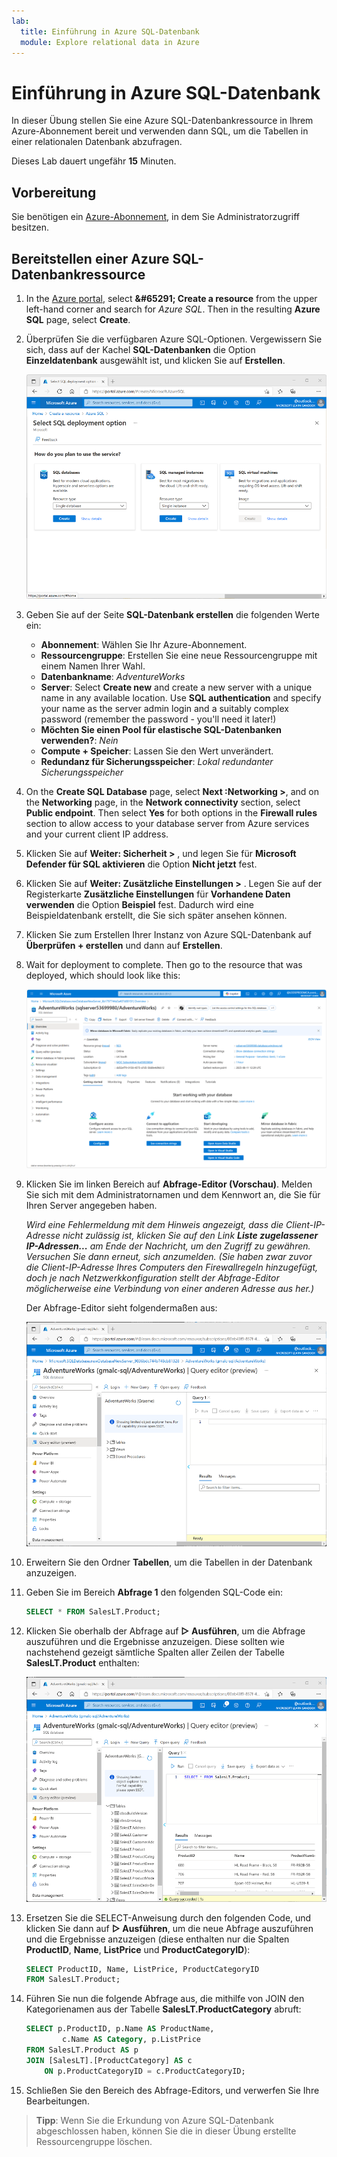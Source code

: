 ```yaml
---
lab:
  title: Einführung in Azure SQL-Datenbank
  module: Explore relational data in Azure
---
```


# <a name="explore-azure-sql-database"></a>Einführung in Azure SQL-Datenbank

In dieser Übung stellen Sie eine Azure SQL-Datenbankressource in Ihrem Azure-Abonnement bereit und verwenden dann SQL, um die Tabellen in einer relationalen Datenbank abzufragen.

Dieses Lab dauert ungefähr **15** Minuten.

## <a name="before-you-start"></a>Vorbereitung

Sie benötigen ein [Azure-Abonnement](https://azure.microsoft.com/free), in dem Sie Administratorzugriff besitzen.

## <a name="provision-an-azure-sql-database-resource"></a>Bereitstellen einer Azure SQL-Datenbankressource

1. In the <bpt id="p1">[</bpt>Azure portal<ept id="p1">](https://portal.azure.com?azure-portal=true)</ept>, select <bpt id="p2">**</bpt>&amp;#65291; Create a resource<ept id="p2">**</ept> from the upper left-hand corner and search for <bpt id="p3">*</bpt>Azure SQL<ept id="p3">*</ept>. Then in the resulting <bpt id="p1">**</bpt>Azure SQL<ept id="p1">**</ept> page, select <bpt id="p2">**</bpt>Create<ept id="p2">**</ept>.

1. Überprüfen Sie die verfügbaren Azure SQL-Optionen. Vergewissern Sie sich, dass auf der Kachel **SQL-Datenbanken** die Option **Einzeldatenbank** ausgewählt ist, und klicken Sie auf **Erstellen**.

    ![Screenshot: Azure-Portal mit der Seite „Azure SQL“](images//azure-sql-portal.png)

1. Geben Sie auf der Seite **SQL-Datenbank erstellen** die folgenden Werte ein:
    - **Abonnement**: Wählen Sie Ihr Azure-Abonnement.
    - **Ressourcengruppe**: Erstellen Sie eine neue Ressourcengruppe mit einem Namen Ihrer Wahl.
    - **Datenbankname**: *AdventureWorks*
    - <bpt id="p1">**</bpt>Server<ept id="p1">**</ept>:  Select <bpt id="p2">**</bpt>Create new<ept id="p2">**</ept> and create a new server with a unique name in any available location. Use <bpt id="p1">**</bpt>SQL authentication<ept id="p1">**</ept> and specify your name as the server admin login and a suitably complex password (remember the password - you'll need it later!)
    - **Möchten Sie einen Pool für elastische SQL-Datenbanken verwenden?**: *Nein*
    - **Compute + Speicher**: Lassen Sie den Wert unverändert.
    - **Redundanz für Sicherungsspeicher**: *Lokal redundanter Sicherungsspeicher*

1. On the <bpt id="p1">**</bpt>Create SQL Database<ept id="p1">**</ept> page, select <bpt id="p2">**</bpt>Next :Networking &gt;<ept id="p2">**</ept>, and on the <bpt id="p3">**</bpt>Networking<ept id="p3">**</ept> page, in the <bpt id="p4">**</bpt>Network connectivity<ept id="p4">**</ept> section, select <bpt id="p5">**</bpt>Public endpoint<ept id="p5">**</ept>. Then select <bpt id="p1">**</bpt>Yes<ept id="p1">**</ept> for both options in the <bpt id="p2">**</bpt>Firewall rules<ept id="p2">**</ept> section to allow access to your database server from Azure services and your current client IP address.

1. Klicken Sie auf **Weiter: Sicherheit >** , und legen Sie für **Microsoft Defender für SQL aktivieren** die Option **Nicht jetzt** fest.

1. Klicken Sie auf **Weiter: Zusätzliche Einstellungen >** . Legen Sie auf der Registerkarte **Zusätzliche Einstellungen** für **Vorhandene Daten verwenden** die Option **Beispiel** fest. Dadurch wird eine Beispieldatenbank erstellt, die Sie sich später ansehen können.

1. Klicken Sie zum Erstellen Ihrer Instanz von Azure SQL-Datenbank auf **Überprüfen + erstellen** und dann auf **Erstellen**.

1. Wait for deployment to complete. Then go to the resource that was deployed, which should look like this:

    ![Screenshot: Azure-Portal mit der Seite „SQL-Datenbank“](images//sql-database-portal.png)

1. Klicken Sie im linken Bereich auf **Abfrage-Editor (Vorschau)**. Melden Sie sich mit dem Administratornamen und dem Kennwort an, die Sie für Ihren Server angegeben haben.
    
    *Wird eine Fehlermeldung mit dem Hinweis angezeigt, dass die Client-IP-Adresse nicht zulässig ist, klicken Sie auf den Link **Liste zugelassener IP-Adressen...** am Ende der Nachricht, um den Zugriff zu gewähren. Versuchen Sie dann erneut, sich anzumelden. (Sie haben zwar zuvor die Client-IP-Adresse Ihres Computers den Firewallregeln hinzugefügt, doch je nach Netzwerkkonfiguration stellt der Abfrage-Editor möglicherweise eine Verbindung von einer anderen Adresse aus her.)*
    
    Der Abfrage-Editor sieht folgendermaßen aus:
    
    ![Screenshot: Azure-Portal mit dem Abfrage-Editor](images//query-editor.png)

1. Erweitern Sie den Ordner **Tabellen**, um die Tabellen in der Datenbank anzuzeigen.

1. Geben Sie im Bereich **Abfrage 1** den folgenden SQL-Code ein:

    ```sql
    SELECT * FROM SalesLT.Product;
    ```

1. Klicken Sie oberhalb der Abfrage auf **&#9655; Ausführen**, um die Abfrage auszuführen und die Ergebnisse anzuzeigen. Diese sollten wie nachstehend gezeigt sämtliche Spalten aller Zeilen der Tabelle **SalesLT.Product** enthalten:

    ![Screenshot: Azure-Portal mit dem Abfrage-Editor und den Abfrageergebnissen](images//sql-query-results.png)

1. Ersetzen Sie die SELECT-Anweisung durch den folgenden Code, und klicken Sie dann auf **&#9655; Ausführen**, um die neue Abfrage auszuführen und die Ergebnisse anzuzeigen (diese enthalten nur die Spalten **ProductID**, **Name**, **ListPrice** und **ProductCategoryID**):

    ```sql
    SELECT ProductID, Name, ListPrice, ProductCategoryID
    FROM SalesLT.Product;
    ```

1. Führen Sie nun die folgende Abfrage aus, die mithilfe von JOIN den Kategorienamen aus der Tabelle **SalesLT.ProductCategory** abruft:

    ```sql
    SELECT p.ProductID, p.Name AS ProductName,
            c.Name AS Category, p.ListPrice
    FROM SalesLT.Product AS p
    JOIN [SalesLT].[ProductCategory] AS c
        ON p.ProductCategoryID = c.ProductCategoryID;
    ```

1. Schließen Sie den Bereich des Abfrage-Editors, und verwerfen Sie Ihre Bearbeitungen.

> **Tipp**: Wenn Sie die Erkundung von Azure SQL-Datenbank abgeschlossen haben, können Sie die in dieser Übung erstellte Ressourcengruppe löschen.
